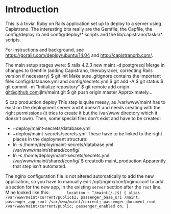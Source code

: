 Introduction
============

This is a trivial Ruby on Rails application set up to deploy to a server using Capistrano.
The interesting bits really are the Gemfile, the Capfile, the config/deploy.rb and config/deploy/* scripts and the 
lib/capistrano/tasks/* scripts.

For instructions and background, see https://gorails.com/deploy/ubuntu/14.04 and 
http://capistranorb.com/.

The main setup stages were:
$ rails _4.2.3_ new maint -d postgresql
Merge in changes to Gemfile (adding Capistrano, therubyracer, correcting Rails version if necessary)
$ git init
Make sure .gitignore contains the important files config/database.yml and config/secrets.yml
$ git add -A
$ git status
$ git commit -m "Initialize repository"
$ git remote add origin git@github.com:jlm/maint.git
$ git push origin master
Approximately...

$ cap production deploy
This step is quite messy, as /var/www/maint has to exist on the deployment server and it doesn't and needs creating with the right permissions (it tries to
create it but the /var/www directory which it doesn't own).  Then, some special files don't exist and have to be created:
* ~deploy/maint-secrets/database.yml
* ~deploy/maint-secrets/secrets.yml
These have to be linked to the right places in the deployment structure:
* ln -s /home/deploy/maint-secrets/database.yml /var/www/maint/shared/config/
* ln -s /home/deploy/maint-secrets/secrets.yml /var/www/maint/shared/config/
$ createdb maint_production
Apparently that step isn't automated.

The nginx configuration file is not altered automatically to add the new application, so you have to manually edit /opt/nginx/conf/nginx.conf to add a section for the new app,
in the existing `server` section after the `root` line.
Mine looked like this:
`        location ~ ^/maint(/.|$) {
                alias /var/www/maint/current/public$1;
                passenger_base_uri /maint;
                passenger_app_root /var/www/maint/current;
                passenger_document_root /var/www/maint/current/public;
                passenger_enabled on;
        }
`